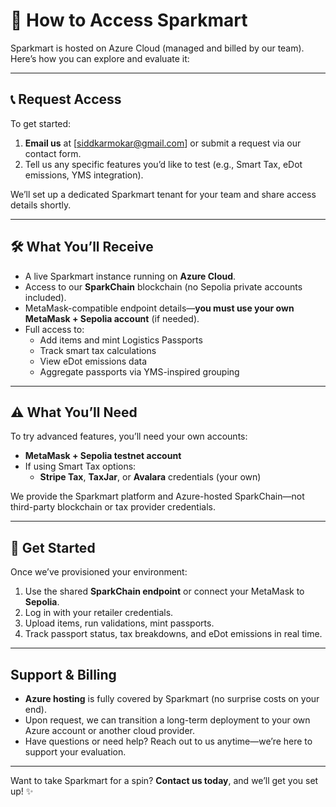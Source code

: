 # 🔑 How to Access Sparkmart

Sparkmart is hosted on Azure Cloud (managed and billed by our team). Here’s how you can explore and evaluate it:

---

## 📞 Request Access

To get started:

1. **Email us** at [siddkarmokar@gmail.com] or submit a request via our contact form.
2. Tell us any specific features you’d like to test (e.g., Smart Tax, eDot emissions, YMS integration).

We’ll set up a dedicated Sparkmart tenant for your team and share access details shortly.

---

## 🛠 What You’ll Receive

- A live Sparkmart instance running on **Azure Cloud**.
- Access to our **SparkChain** blockchain (no Sepolia private accounts included).
- MetaMask-compatible endpoint details—**you must use your own MetaMask + Sepolia account** (if needed).
- Full access to:
  - Add items and mint Logistics Passports
  - Track smart tax calculations
  - View eDot emissions data
  - Aggregate passports via YMS-inspired grouping

---

## ⚠️ What You’ll Need

To try advanced features, you’ll need your own accounts:

- **MetaMask + Sepolia testnet account**  
- If using Smart Tax options:
  - **Stripe Tax**, **TaxJar**, or **Avalara** credentials (your own)

We provide the Sparkmart platform and Azure-hosted SparkChain—not third-party blockchain or tax provider credentials.

---

## 🚀 Get Started

Once we’ve provisioned your environment:

1. Use the shared **SparkChain endpoint** or connect your MetaMask to **Sepolia**.
2. Log in with your retailer credentials.
3. Upload items, run validations, mint passports.
4. Track passport status, tax breakdowns, and eDot emissions in real time.

---

## Support & Billing

- **Azure hosting** is fully covered by Sparkmart (no surprise costs on your end).
- Upon request, we can transition a long-term deployment to your own Azure account or another cloud provider.
- Have questions or need help? Reach out to us anytime—we’re here to support your evaluation.

---

Want to take Sparkmart for a spin? **Contact us today**, and we’ll get you set up! ✨
